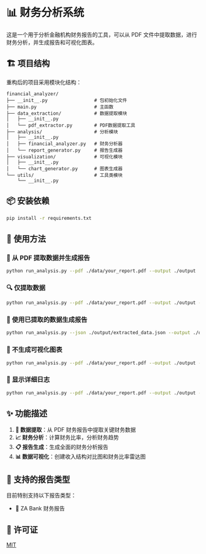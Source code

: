 # 📊 财务分析系统

这是一个用于分析金融机构财务报告的工具，可以从 PDF 文件中提取数据，进行财务分析，并生成报告和可视化图表。

## 🏗️ 项目结构

重构后的项目采用模块化结构：

```
financial_analyzer/
├── __init__.py                 # 包初始化文件
├── main.py                     # 主函数
├── data_extraction/            # 数据提取模块
│   ├── __init__.py
│   └── pdf_extractor.py        # PDF数据提取工具
├── analysis/                   # 分析模块
│   ├── __init__.py
│   ├── financial_analyzer.py   # 财务分析器
│   └── report_generator.py     # 报告生成器
├── visualization/              # 可视化模块
│   ├── __init__.py
│   └── chart_generator.py      # 图表生成器
└── utils/                      # 工具类模块
    └── __init__.py
```

## 📦 安装依赖

```bash
pip install -r requirements.txt
```

## 🚀 使用方法

### 📄 从 PDF 提取数据并生成报告

```bash
python run_analysis.py --pdf ./data/your_report.pdf --output ./output
```

### 🔍 仅提取数据

```bash
python run_analysis.py --pdf ./data/your_report.pdf --output ./output --extract-only
```

### 📝 使用已提取的数据生成报告

```bash
python run_analysis.py --json ./output/extracted_data.json --output ./output
```

### 🎯 不生成可视化图表

```bash
python run_analysis.py --pdf ./data/your_report.pdf --output ./output --no-viz
```

### 🔬 显示详细日志

```bash
python run_analysis.py --pdf ./data/your_report.pdf --output ./output --verbose
```

## ✨ 功能描述

1. **📑 数据提取**：从 PDF 财务报告中提取关键财务数据
2. **📈 财务分析**：计算财务比率，分析财务趋势
3. **📋 报告生成**：生成全面的财务分析报告
4. **📊 数据可视化**：创建收入结构对比图和财务比率雷达图

## 🏦 支持的报告类型

目前特别支持以下报告类型：

- 🏦 ZA Bank 财务报告

## 📜 许可证

[MIT](LICENSE)
